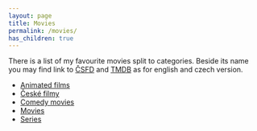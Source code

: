 ```yaml
---
layout: page
title: Movies
permalink: /movies/
has_children: true
---
```


There is a list of my favourite movies split to categories. Beside its name you may find link to [ČSFD](https://www.csfd.cz/) and [TMDB](https://www.themoviedb.org/) as for english and czech version.

- [Animated films](animated)
- [České filmy](ceske)
- [Comedy movies](comedy)
- [Movies](movies)
- [Series](series)

<!--
### To watch
Dune ([Part one](https://www.csfd.cz/film/236957-duna/prehled/), [Part two](https://www.csfd.cz/film/1098951-duna-cast-druha/prehled/), [TMDB 1](https://www.themoviedb.org/movie/438631-dune), [TMDB 2](https://www.themoviedb.org/movie/693134-dune-part-two))
A Million Ways to Die in the West
The Man from Earth
Another Round
Vesmírná odysea
Invalida
Sedm psychopatů
Velké nic
Český sen
Manifest
-->